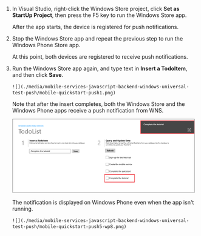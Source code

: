 
1. In Visual Studio, right-click the Windows Store project, click **Set as StartUp Project**, then press the F5 key to run the Windows Store app.

    After the app starts, the device is registered for push notifications.

2. Stop the Windows Store app and repeat the previous step to run the Windows Phone Store app.

    At this point, both devices are registered to receive push notifications.

3. Run the Windows Store app again, and type text in **Insert a TodoItem**, and then click **Save**.

       ![](./media/mobile-services-javascript-backend-windows-universal-test-push/mobile-quickstart-push1.png)

    Note that after the insert completes, both the Windows Store and the Windows Phone apps receive a push notification from WNS.

    ![](./media/mobile-services-javascript-backend-windows-universal-test-push/mobile-quickstart-push2.png)

    The notification is displayed on Windows Phone even when the app isn't running.

       ![](./media/mobile-services-javascript-backend-windows-universal-test-push/mobile-quickstart-push5-wp8.png)


